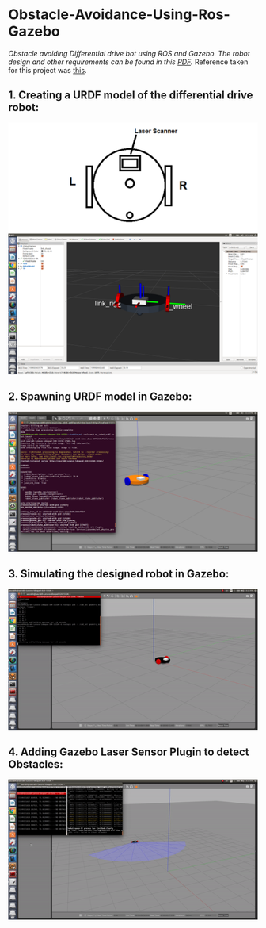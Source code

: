 # Obstacle-Avoidance-Using-Ros-Gazebo
_Obstacle avoiding Differential drive bot using ROS and Gazebo.  The robot design and other requirements can be found in this [PDF](https://github.com/Git-Saurabh5/Obstacle-Avoidance-Using-Ros-Gazebo/blob/master/ProblemStatement.pdf)._ 
Reference taken for this project was [this](https://www.theconstructsim.com/ros-projects-exploring-ros-using-2-wheeled-robot-part-1).

## 1. Creating a URDF model of the differential drive robot:
![](https://github.com/Git-Saurabh5/Obstacle-Avoidance-Using-Ros-Gazebo/blob/master/Visuals/obstacle-avoidance-using-ros-and-gazebo.png)
![](https://github.com/Git-Saurabh5/Obstacle-Avoidance-Using-Ros-Gazebo/blob/master/Visuals/dd_robot_urdf.png)
## 2. Spawning URDF model in Gazebo:
![](https://github.com/Git-Saurabh5/Obstacle-Avoidance-Using-Ros-Gazebo/blob/master/Visuals/SpawnModelinGazebo.png)
## 3. Simulating the designed robot in Gazebo:
![](https://github.com/Git-Saurabh5/Obstacle-Avoidance-Using-Ros-Gazebo/blob/master/Visuals/gazebo_simulation.gif)
## 4. Adding Gazebo Laser Sensor Plugin to detect Obstacles:
![](https://github.com/Git-Saurabh5/Obstacle-Avoidance-Using-Ros-Gazebo/blob/master/Visuals/LaserSensorSimulation.gif)
